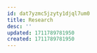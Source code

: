 ```yaml
---
id: dat7yzmc5jzyty1djql7um0
title: Research
desc: ''
updated: 1711789781950
created: 1711789781950
---
```

